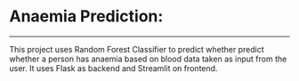 # Anaemia Prediction:
---
This project uses Random Forest Classifier to predict whether predict whether a person has anaemia based on blood data taken as input from the user. It uses Flask as backend and Streamlit on frontend.
